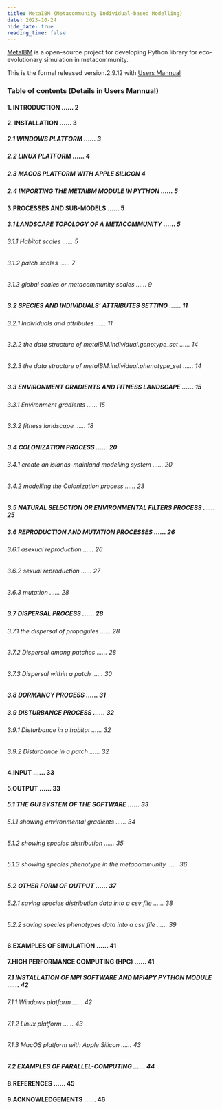 ```yaml
---
title: MetaIBM (Metacommunity Individual-based Modelling)
date: 2023-10-24
hide_date: true
reading_time: false
---
```


[MetaIBM](https://github.com/JianhaoLin1228/MetaIBM) is a open-source project for developing Python library for eco-evolutionary simulation in metacommunity. 

This is the formal released version.2.9.12 with [Users Mannual](https://drive.google.com/file/d/15wPct-Qa8YUENykN1O9zU_ORsazQDA7i/view)

### Table of contents (Details in Users Mannual)
#### 1.	INTRODUCTION	...... 2
#### 2.	INSTALLATION	...... 3
##### 2.1	WINDOWS PLATFORM	...... 3
##### 2.2	LINUX PLATFORM	...... 4
##### 2.3	MACOS PLATFORM WITH APPLE SILICON	4
##### 2.4	IMPORTING THE METAIBM MODULE IN PYTHON	...... 5
#### 3.PROCESSES AND SUB-MODELS	...... 5
##### 3.1 LANDSCAPE TOPOLOGY OF A METACOMMUNITY	...... 5
###### 3.1.1 Habitat scales	...... 5
###### 3.1.2 patch scales	...... 7
###### 3.1.3 global scales or metacommunity scales	...... 9
##### 3.2 SPECIES AND INDIVIDUALS’ ATTRIBUTES SETTING	...... 11
###### 3.2.1 Individuals and attributes	...... 11
###### 3.2.2 the data structure of metaIBM.individual.genotype_set	...... 14
###### 3.2.3 the data structure of metaIBM.individual.phenotype_set	...... 14
##### 3.3 ENVIRONMENT GRADIENTS AND FITNESS LANDSCAPE	...... 15
###### 3.3.1 Environment gradients	...... 15
###### 3.3.2 fitness landscape	...... 18
##### 3.4 COLONIZATION PROCESS	...... 20
###### 3.4.1 create an islands-mainland modelling system	...... 20
###### 3.4.2 modelling the Colonization process	...... 23
##### 3.5 NATURAL SELECTION OR ENVIRONMENTAL FILTERS PROCESS	...... 25
##### 3.6 REPRODUCTION AND MUTATION PROCESSES	...... 26
###### 3.6.1 asexual reproduction	...... 26
###### 3.6.2 sexual reproduction	...... 27
###### 3.6.3 mutation	...... 28
##### 3.7 DISPERSAL PROCESS	...... 28
###### 3.7.1 the dispersal of propagules	...... 28
###### 3.7.2 Dispersal among patches	...... 28
###### 3.7.3 Dispersal within a patch	...... 30
##### 3.8 DORMANCY PROCESS	...... 31
##### 3.9 DISTURBANCE PROCESS	...... 32
###### 3.9.1 Disturbance in a habitat	...... 32
###### 3.9.2 Disturbance in a patch	...... 32
#### 4.INPUT	...... 33
#### 5.OUTPUT	...... 33
##### 5.1 THE GUI SYSTEM OF THE SOFTWARE	...... 33
###### 5.1.1 showing environmental gradients	...... 34
###### 5.1.2 showing species distribution	...... 35
###### 5.1.3 showing species phenotype in the metacommunity	...... 36
##### 5.2 OTHER FORM OF OUTPUT	...... 37
###### 5.2.1 saving species distribution data into a csv file	...... 38
###### 5.2.2 saving species phenotypes data into a csv file	...... 39
#### 6.EXAMPLES OF SIMULATION	...... 41
#### 7.HIGH PERFORMANCE COMPUTING (HPC)	...... 41
##### 7.1 INSTALLATION OF MPI SOFTWARE AND MPI4PY PYTHON MODULE	...... 42
###### 7.1.1 Windows platform	...... 42
###### 7.1.2 Linux platform	...... 43
###### 7.1.3 MacOS platform with Apple Silicon	...... 43
##### 7.2 EXAMPLES OF PARALLEL-COMPUTING	...... 44
#### 8.REFERENCES	...... 45
#### 9.ACKNOWLEDGEMENTS	...... 46



